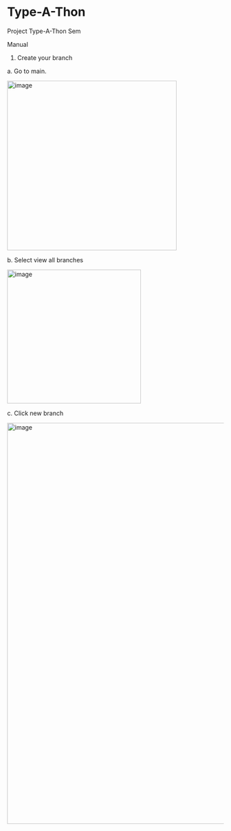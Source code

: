 # Type-A-Thon
Project Type-A-Thon Sem

Manual
1. Create your branch
   
a. Go to main.

<img width="394" alt="image" src="https://github.com/adhiml/Type-A-Thon/assets/122215755/327c038a-1c5f-480b-8362-3571e7ab2ed0">

b. Select view all branches

<img width="311" alt="image" src="https://github.com/adhiml/Type-A-Thon/assets/122215755/ba1f4827-7204-4b40-a538-f2544b425355">

c. Click new branch

<img width="932" alt="image" src="https://github.com/adhiml/Type-A-Thon/assets/122215755/82e79227-af4a-4995-85f4-23a745a375f2">

